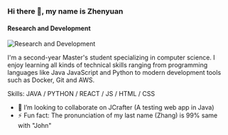 ### Hi there 👋, my name is Zhenyuan
#### Research and Development
![Research and Development](https://imgzhenyuanzhang.s3.ca-central-1.amazonaws.com/banner.png)

I'm a second-year Master's student specializing in computer science. I enjoy learning all kinds of technical skills ranging from programming languages like Java JavaScript and Python to modern development tools such as Docker, Git and AWS.

Skills: JAVA / PYTHON / REACT / JS / HTML / CSS

- 👯 I’m looking to collaborate on JCrafter (A testing web app in Java) 
- ⚡ Fun fact: The pronunciation of my last name (Zhang) is 99% same with "John"  




